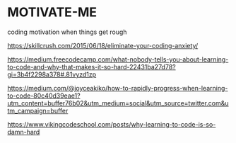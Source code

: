 # MOTIVATE-ME
coding motivation
when things get rough


https://skillcrush.com/2015/06/18/eliminate-your-coding-anxiety/

https://medium.freecodecamp.com/what-nobody-tells-you-about-learning-to-code-and-why-that-makes-it-so-hard-22431ba27d78?gi=3b4f2298a378#.81vyzd1zp

https://medium.com/@joyceakiko/how-to-rapidly-progress-when-learning-to-code-80c40d39eae1?utm_content=buffer76b02&utm_medium=social&utm_source=twitter.com&utm_campaign=buffer

https://www.vikingcodeschool.com/posts/why-learning-to-code-is-so-damn-hard
